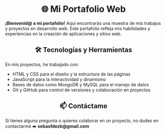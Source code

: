 <h1 align="center">🌐 Mi Portafolio Web</h1>
<p><strong>¡Bienvenid@ a mi portafolio!</strong> Aquí encontrarás una muestra de mis trabajos y proyectos en desarrollo web. Este portafolio refleja mis habilidades y experiencias en la creación de aplicaciones y sitios web.</p>

<h2 align="center">🛠️ Tecnologías y Herramientas</h2>
<p>En mis proyectos, he trabajado con:</p>

- HTML y CSS para el diseño y la estructura de las páginas
- JavaScript para la interactividad y dinamismo
- Bases de datos como MongoDB y MySQL para el manejo de datos
- Git y GitHub para control de versiones y colaboración en proyectos

<h2 align="center">📫 Contáctame</h2>
<p>Si tienes alguna pregunta o quieres colaborar en un proyecto, no dudes en contactarme ➡️ <strong>sebasfdezb@gmail.com</strong></p>
